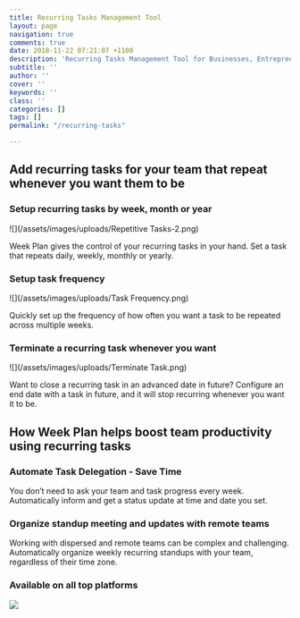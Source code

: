 ```yaml
---
title: Recurring Tasks Management Tool
layout: page
navigation: true
comments: true
date: 2018-11-22 07:21:07 +1100
description: 'Recurring Tasks Management Tool for Businesses, Entrepreneurs '
subtitle: ''
author: ''
cover: ''
keywords: ''
class: ''
categories: []
tags: []
permalink: "/recurring-tasks"

---
```

## Add recurring tasks for your team that repeat whenever you want them to be

### **Setup recurring tasks by week, month or year**

![](/assets/images/uploads/Repetitive Tasks-2.png)

Week Plan gives the control of your recurring tasks in your hand. Set a task that repeats daily, weekly, monthly or yearly.

### **Setup task frequency**

![](/assets/images/uploads/Task Frequency.png)

Quickly set up the frequency of how often you want a task to be repeated across multiple weeks.

### **Terminate a recurring task whenever you want**

![](/assets/images/uploads/Terminate Task.png)

Want to close a recurring task in an advanced date in future? Configure an end date with a task in future, and it will stop recurring whenever you want it to be.

## **How Week Plan helps boost team productivity using recurring tasks**

### **Automate Task Delegation - Save Time** 

You don’t need to ask your team and task progress every week. Automatically inform and get a status update at time and date you set.

### **Organize standup meeting and updates with remote teams**

Working with dispersed and remote teams can be complex and challenging. Automatically organize weekly recurring standups with your team, regardless of their time zone. 

### **Available on all top platforms**

![](https://weekplan.net/assets/images/uploads/All%20Apps-1.png)